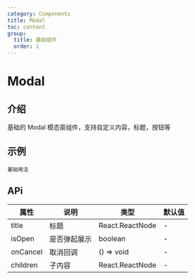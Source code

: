 ```yaml
---
category: Components
title: Modal
toc: content
group:
  title: 基础组件
  order: 1
---
```


# Modal

## 介绍

基础的 Modal 模态窗组件，支持自定义内容，标题，按钮等

## 示例

<code src="./demo/base.tsx">基础用法</code>

## APi

| 属性     | 说明         | 类型            | 默认值 |
| -------- | ------------ | --------------- | ------ |
| title    | 标题         | React.ReactNode | -      |
| isOpen   | 是否弹起展示 | boolean         | -      |
| onCancel | 取消回调     | () => void      | -      |
| children | 子内容       | React.ReactNode | -      |

